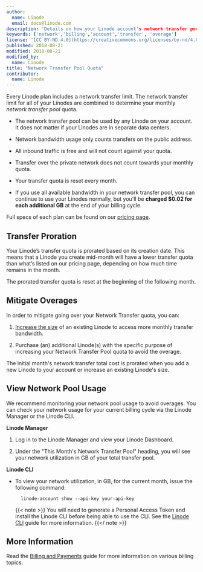 ```yaml
---
author:
  name: Linode
  email: docs@linode.com
description: 'Details on how your Linode account's network transfer pool quota is calculated and billed.'
keywords: ['network','billing','account','transfer', 'overage']
license: '[CC BY-ND 4.0](https://creativecommons.org/licenses/by-nd/4.0)'
published: 2018-08-21
modified: 2018-08-21
modified_by:
  name: Linode
title: "Network Transfer Pool Quota"
contributor:
  name: Linode
---
```

Every Linode plan includes a network transfer limit. The network transfer limit for all of your Linodes are combined to determine your monthly *network transfer pool* quota.

- The network transfer pool can be used by any Linode on your account. It does not matter if your Linodes are in separate data centers.

- Network bandwidth usage only counts transfers on the public address.

- All inbound traffic is free and will not count against your quota.

- Transfer over the private network does not count towards your monthly quota.

- Your transfer quota is reset every month.

- If you use all available bandwidth in your network transfer pool, you can continue to use your Linodes normally, but you'll be **charged $0.02 for each additional GB** at the end of your billing cycle.

Full specs of each plan can be found on our [pricing page](https://www.linode.com/pricing).

## Transfer Proration

Your Linode’s transfer quota is prorated based on its creation date. This means that a Linode you create mid-month will have a lower transfer quota than what’s listed on our pricing page, depending on how much time remains in the month.

The prorated transfer quota is reset at the beginning of the following month.

## Mitigate Overages

In order to mitigate going over your Network Transfer quota, you can:

1. [Increase the size](https://linode.com/docs/platform/disk-images/resizing-a-linode/) of an existing Linode to access more monthly transfer bandwidth.

1. Purchase (an) additional Linode(s) with the specific purpose of increasing your Network Transfer Pool quota to avoid the overage.

The initial month's network transfer total cost is prorated when you add a new Linode to your account or increase an existing Linode's size.

## View Network Pool Usage

We recommend monitoring your network pool usage to avoid overages. You can check your network usage for your current billing cycle via the Linode Manager or the Linode CLI.

**Linode Manager**

1. Log in to the Linode Manager and view your Linode Dashboard.

1. Under the "This Month's Network Transfer Pool" heading, you will see your network utilization in GB of your total transfer pool.

**Linode CLI**

- To view your network utilization, in GB, for the current month, issue the following command:

        linode-account show --api-key your-api-key

    {{< note >}}
You will need to generate a Personal Access Token and install the Linode CLI before being able to use the CLI. See the [Linode CLI](/docs/platform/api/using-the-linode-cli/) guide for more information.
    {{</ note >}}

## More Information

Read the [Billing and Payments](/docs/platform/billing-and-support/billing-and-payments/) guide for more information on various billing topics.